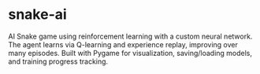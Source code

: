 # snake-ai
AI Snake game using reinforcement learning with a custom neural network. The agent learns via Q-learning and experience replay, improving over many episodes. Built with Pygame for visualization, saving/loading models, and training progress tracking.
